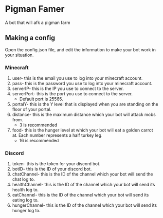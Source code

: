 # Pigman Famer
A bot that will afk a pigman farm

## Making a config
Open the config.json file, and edit the information to make your bot work in your situation.

### Minecraft
1. user- this is the email you use to log into your minecraft account.
2. pass- this is the password you use to log into your minecraft account.
3. serverIP- this is the IP you use to connect to the server.
4. serverPort- this is the port you use to connect to the server. 
    * Default port is 25565.
4. portalY- this is the Y level that is displayed when you are standing on the floor of your portal.
5.  distance- this is the maximum distance which your bot will attack mobs from.    
    * 3 is recommended
6. food- this is the hunger level at which your bot will eat a golden carrot at. Each number represents a half turkey leg. 
    * 16 is recommended

### Discord
1. token- this is the token for your discord bot.
2. botID- this is the ID of your discord bot.
3. chatChannel- this is the ID of the channel which your bot will send the chat log to.
4. healthChannel- this is the ID of the channel which your bot will send its health log to.
5. eatChannel- this is the ID of the channel which your bot will send its eating log to.
6. hungerChannel- this is the ID of the channel which your bot will send its hunger log to.
